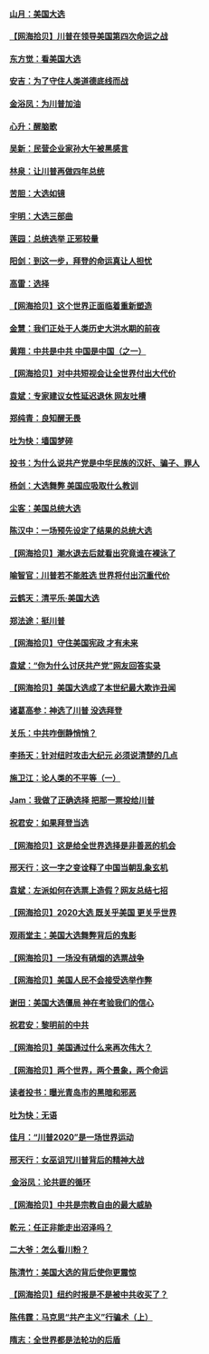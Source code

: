 #### [山月：美国大选](../pages/nsc993/n12552446.md) 
#### [【网海拾贝】川普在领导美国第四次命运之战](../pages/nsc993/n12551973.md) 
#### [东方觉：看美国大选](../pages/nsc993/n12551647.md) 
#### [安吉：为了守住人类道德底线而战](../pages/nsc993/n12551111.md) 
#### [金浴凤：为川普加油](../pages/nsc993/n12551085.md) 
#### [心升：醒脑歌](../pages/nsc993/n12550984.md) 
#### [吴新：民营企业家孙大午被黑感言](../pages/nsc993/n12550656.md) 
#### [林泉：让川普再做四年总统](../pages/nsc993/n12550640.md) 
#### [苦胆：大选如镜](../pages/nsc993/n12550630.md) 
#### [宇明：大选三部曲](../pages/nsc993/n12550603.md) 
#### [莲园：总统选举 正邪较量](../pages/nsc993/n12550594.md) 
#### [阳剑：到这一步，拜登的命运真让人担忧](../pages/nsc993/n12549093.md) 
#### [高雷：选择](../pages/nsc993/n12549087.md) 
#### [【网海拾贝】这个世界正面临着重新塑造](../pages/nsc993/n12548326.md) 
#### [金慧：我们正处于人类历史大洪水期的前夜](../pages/nsc993/n12547914.md) 
#### [黄翔：中共是中共 中国是中国（之一）](../pages/nsc993/n12547576.md) 
#### [【网海拾贝】对中共短视会让全世界付出大代价](../pages/nsc993/n12546043.md) 
#### [袁斌：专家建议女性延迟退休 网友吐槽](../pages/nsc993/n12545424.md) 
#### [郑纯青：良知醒无畏](../pages/nsc993/n12545394.md) 
#### [吐为快：墙国梦碎](../pages/nsc993/n12545309.md) 
#### [投书：为什么说共产党是中华民族的汉奸、骗子、罪人](../pages/nsc993/n12545089.md) 
#### [杨剑：大选舞弊 美国应吸取什么教训](../pages/nsc993/n12543937.md) 
#### [尘客：美国总统大选](../pages/nsc993/n12543828.md) 
#### [陈汉中：一场预先设定了结果的总统大选](../pages/nsc993/n12543564.md) 
#### [【网海拾贝】潮水退去后就看出究竟谁在裸泳了](../pages/nsc993/n12543321.md) 
#### [喻智官：川普若不能胜选 世界将付出沉重代价](../pages/nsc993/n12541352.md) 
#### [云鹤天：清平乐‧美国大选](../pages/nsc993/n12540916.md) 
#### [郑法途：挺川普](../pages/nsc993/n12540898.md) 
#### [【网海拾贝】守住美国宪政 才有未来](../pages/nsc993/n12540423.md) 
#### [袁斌：“你为什么讨厌共产党”网友回答实录](../pages/nsc993/n12540208.md) 
#### [【网海拾贝】美国大选成了本世纪最大欺诈丑闻](../pages/nsc993/n12538029.md) 
#### [诸葛高参：神选了川普 没选拜登](../pages/nsc993/n12537664.md) 
#### [关乐：中共咋倒静悄悄？](../pages/nsc993/n12537615.md) 
#### [李扬天：针对纽时攻击大纪元 必须说清楚的几点](../pages/nsc993/n12536001.md) 
#### [施卫江：论人类的不平等（一）](../pages/nsc993/n12535700.md) 
#### [Jam：我做了正确选择 把那一票投给川普](../pages/nsc993/n12535743.md) 
#### [祝君安：如果拜登当选](../pages/nsc993/n12535726.md) 
#### [【网海拾贝】这是给全世界选择是非善恶的机会](../pages/nsc993/n12535061.md) 
#### [邢天行：这一字之变诠释了中国当朝乱象玄机](../pages/nsc993/n12533446.md) 
#### [袁斌：左派如何在选票上造假？网友总结七招](../pages/nsc993/n12533180.md) 
#### [【网海拾贝】2020大选 既关乎美国 更关乎世界](../pages/nsc993/n12533161.md) 
#### [观雨堂主：美国大选舞弊背后的鬼影](../pages/nsc993/n12533153.md) 
#### [【网海拾贝】一场没有硝烟的选票战争](../pages/nsc993/n12531883.md) 
#### [【网海拾贝】美国人民不会接受选举作弊](../pages/nsc993/n12528850.md) 
#### [谢田：美国大选僵局 神在考验我们的信心](../pages/nsc993/n12527932.md) 
#### [祝君安：黎明前的中共](../pages/nsc993/n12524071.md) 
#### [【网海拾贝】美国通过什么来再次伟大？](../pages/nsc993/n12523844.md) 
#### [【网海拾贝】两个世界，两个景象，两个命运](../pages/nsc993/n12521419.md) 
#### [读者投书：曝光青岛市的黑暗和邪恶](../pages/nsc993/n12520988.md) 
#### [吐为快：无语](../pages/nsc993/n12518588.md) 
#### [佳月：“川普2020”是一场世界运动](../pages/nsc993/n12518581.md) 
#### [邢天行：女巫诅咒川普背后的精神大战](../pages/nsc993/n12517257.md) 
#### [ 金浴凤：论共匪的循环](../pages/nsc993/n12517133.md) 
#### [【网海拾贝】中共是宗教自由的最大威胁](../pages/nsc993/n12516879.md) 
#### [乾元：任正非能走出沼泽吗？](../pages/nsc993/n12515831.md) 
#### [二大爷：怎么看川粉？](../pages/nsc993/n12515820.md) 
#### [陈清竹：美国大选的背后使你更震惊](../pages/nsc993/n12515589.md) 
#### [【网海拾贝】纽约时报是不是被中共收买了？](../pages/nsc993/n12515122.md) 
#### [陈伟霆：马克思“共产主义”行骗术（上）](../pages/nsc993/n12510217.md) 
#### [隋志：全世界都是法轮功的后盾](../pages/nsc993/n12510636.md) 
